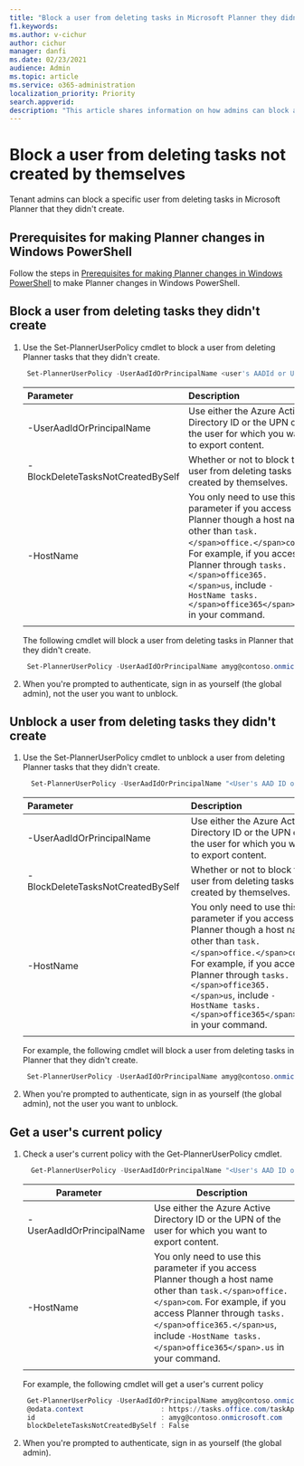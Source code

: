 ```yaml
---
title: "Block a user from deleting tasks in Microsoft Planner they didn't create"
f1.keywords:
ms.author: v-cichur
author: cichur
manager: danfi
ms.date: 02/23/2021
audience: Admin
ms.topic: article
ms.service: o365-administration
localization_priority: Priority
search.appverid:
description: "This article shares information on how admins can block a user from deleting tasks the user didn't create"
---
```


# Block a user from deleting tasks not created by themselves

Tenant admins can block a specific user from deleting tasks in Microsoft Planner that they didn't create.

## Prerequisites for making Planner changes in Windows PowerShell

Follow the steps in [Prerequisites for making Planner changes in Windows PowerShell](prerequisites-for-powershell.md) to make Planner changes in Windows PowerShell.

## Block a user from deleting tasks they didn't create

1. Use the Set-PlannerUserPolicy cmdlet to block a user from deleting Planner tasks that they didn't create.

   ```PowerShell
    Set-PlannerUserPolicy -UserAadIdOrPrincipalName <user's AADId or UPN> -BlockDeleteTasksNotCreatedBySelf $true
   ```

   |Parameter&nbsp;&nbsp;&nbsp;&nbsp;&nbsp;&nbsp;|Description|
   |:-------------------------|:---|
   |-UserAadIdOrPrincipalName|Use either the Azure Active Directory ID or the UPN of the user for which you want to export content.|
   |-BlockDeleteTasksNotCreatedBySelf|Whether or not to block the user from deleting tasks not created by themselves.|
   |-HostName|You only need to use this parameter if you access Planner though a host name other than `task.</span>office.</span>com`. For example, if you access Planner through `tasks.</span>office365.</span>us`, include `-HostName tasks.</span>office365</span>.us` in your command.|
   |||

    The following cmdlet will block a user from deleting tasks in Planner that they didn't create.

      ```PowerShell
       Set-PlannerUserPolicy -UserAadIdOrPrincipalName amyg@contoso.onmicrosoft.com -BlockDeleteTasksNotCreatedBySelf $true
      ```

2. When you're prompted to authenticate, sign in as yourself (the global admin), not the user you want to unblock.

## Unblock a user from deleting tasks they didn't create

1. Use the Set-PlannerUserPolicy cmdlet to unblock a user from deleting Planner tasks that they didn't create.

   ```PowerShell
     Set-PlannerUserPolicy -UserAadIdOrPrincipalName "<User's AAD ID or UPN>"  -BlockDeleteTasksNotCreatedBySelf $false
   ```

   |Parameter&nbsp;&nbsp;&nbsp;&nbsp;&nbsp;&nbsp;|Description|
   |:---|:---|
   |-UserAadIdOrPrincipalName|Use either the Azure Active Directory ID or the UPN of the user for which you want to export content.|
   |-BlockDeleteTasksNotCreatedBySelf&nbsp;|Whether or not to block the user from deleting tasks not created by themselves.|
   |-HostName|You only need to use this parameter if you access Planner though a host name other than `task.</span>office.</span>com`. For example, if you access Planner through `tasks.</span>office365.</span>us`, include `-HostName tasks.</span>office365</span>.us` in your command.|
   |||

    For example, the following cmdlet will block a user from deleting tasks in Planner that they didn't create.

     ```PowerShell
      Set-PlannerUserPolicy -UserAadIdOrPrincipalName amyg@contoso.onmicrosoft.com -BlockDeleteTasksNotCreatedBySelf $false
     ```

2. When you're prompted to authenticate, sign in as yourself (the global admin), not the user you want to unblock.

## Get a user's current policy

1. Check a user's current policy with the Get-PlannerUserPolicy cmdlet.

    ```PowerShell
      Get-PlannerUserPolicy -UserAadIdOrPrincipalName "<User's AAD ID or UPN>"
    ```

   |Parameter&nbsp;&nbsp;&nbsp;&nbsp;&nbsp;&nbsp;|Description|
   |------------------------|---|
   |-UserAadIdOrPrincipalName|Use either the Azure Active Directory ID or the UPN of the user for which you want to export content.|
   |-HostName|You only need to use this parameter if you access Planner though a host name other than `task.</span>office.</span>com`. For example, if you access Planner through `tasks.</span>office365.</span>us`, include `-HostName tasks.</span>office365</span>.us` in your command.|
   |||

   For example, the following cmdlet will get a user's current policy

    ```PowerShell
     Get-PlannerUserPolicy -UserAadIdOrPrincipalName amyg@contoso.onmicrosoft.com | fl
     @odata.context                   : https://tasks.office.com/taskApi/tenantAdminSettings/$metadata#UserPolicy/$entity
     id                               : amyg@contoso.onmicrosoft.com
     blockDeleteTasksNotCreatedBySelf : False
   ```

2. When you're prompted to authenticate, sign in as yourself (the global admin).
